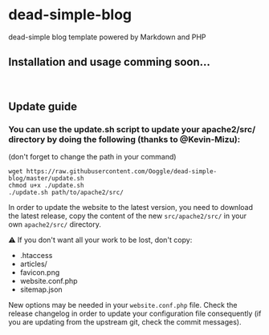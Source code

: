 # dead-simple-blog
dead-simple blog template powered by Markdown and PHP

## Installation and usage comming soon...

<br>

## Update guide

### You can use the update.sh script to update your apache2/src/ directory by doing the following (thanks to @Kevin-Mizu):   
(don't forget to change the path in your command)   
```
wget https://raw.githubusercontent.com/Ooggle/dead-simple-blog/master/update.sh
chmod u+x ./update.sh
./update.sh path/to/apache2/src/
```

In order to update the website to the latest version, you need to download the latest release, copy the content of the new `src/apache2/src/` in your own `apache2/src/` directory.

:warning: If you don't want all your work to be lost, don't copy:   
- .htaccess   
- articles/   
- favicon.png   
- website.conf.php   
- sitemap.json   

New options may be needed in your `website.conf.php` file. Check the release changelog in order to update your configuration file consequently (if you are updating from the upstream git, check the commit messages).
